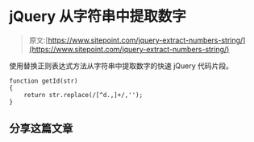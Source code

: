 # jQuery 从字符串中提取数字

> 原文:[https://www.sitepoint.com/jquery-extract-numbers-string/](https://www.sitepoint.com/jquery-extract-numbers-string/)

使用替换正则表达式方法从字符串中提取数字的快速 jQuery 代码片段。

```
function getId(str)
{
    return str.replace(/[^d.,]+/,'');
}
```

## 分享这篇文章